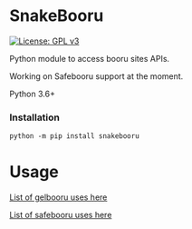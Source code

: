 # SnakeBooru
[![License: GPL v3](https://img.shields.io/badge/License-GPL%20v3-blue.svg)](http://www.gnu.org/licenses/gpl-3.0)

Python module to access booru sites APIs.

Working on Safebooru support at the moment.

Python 3.6+

### Installation

```
python -m pip install snakebooru
```
# Usage

[List of gelbooru uses here](https://github.com/berryytf/snakebooru/wiki/Gelbooru-Usage)

[List of safebooru uses here](https://github.com/berryytf/snakebooru/wiki/Safebooru-Usage)
